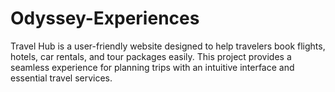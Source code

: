 # Odyssey-Experiences
Travel Hub is a user-friendly website designed to help travelers book flights, hotels, car rentals, and tour packages easily. This project provides a seamless experience for planning trips with an intuitive interface and essential travel services.
